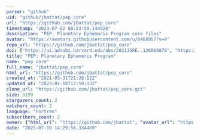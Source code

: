 ```yaml
---
parser: "github"
uid: "github/jbattat/pep_core"
url: "https://github.com/jbattat/pep_core"
timestamp: "2023-07-02 00:53:58.144926"
description: "PEP: Planetary Ephemeris Program core files"
avatar: "https://avatars.githubusercontent.com/u/8468957?v=4"
repo_url: "https://github.com/jbattat/pep_core"
doi: ["https://ui.adsabs.harvard.edu/abs/2021JGRE..12606887S", "https://ui.adsabs.harvard.edu/abs/2021AJ....162...78C", "https://ui.adsabs.harvard.edu/abs/2023ascl.soft06027C/abstract"]
title: "PEP: Planetary Ephemeris Program"
name: "pep_core"
full_name: "jbattat/pep_core"
html_url: "https://github.com/jbattat/pep_core"
created_at: "2021-03-31T21:28:12Z"
updated_at: "2023-01-18T17:59:13Z"
clone_url: "https://github.com/jbattat/pep_core.git"
size: 3199
stargazers_count: 2
watchers_count: 2
language: "Fortran"
subscribers_count: 2
owner: {"html_url": "https://github.com/jbattat", "avatar_url": "https://avatars.githubusercontent.com/u/8468957?v=4", "login": "jbattat", "type": "User"}
date: "2025-07-19 14:29:58.334469"
---
```


